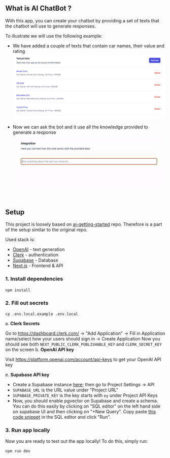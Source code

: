 ## What is AI ChatBot ?

With this app, you can create your chatbot by providing a set of texts that the chatbot will use to generate responses.

To illustrate we will use the following example:

- We have added a couple of texts that contain car names, their value and rating
  <img src="readme-assets/data-list.png" alt="Textual Data" width="600"/>

- Now we can ask the bot and it use all the knowledge provided to generate a response
  ![Chat Demo](readme-assets/chat-demo.gif)

## Setup

This project is loosely based on [ai-getting-started](https://github.com/a16z-infra/ai-getting-started/) repo. Therefore is a part of the setup similar to the original repo.

Used stack is:

- [OpenAI](https://platform.openai.com/docs/models) - text generation
- [Clerk](https://clerk.com/) - authentication
- [Supabase](https://supabase.com/) - Database
- [Next.js](https://nextjs.org/) - Frontend & API

### 1. Install dependencies

```
npm install
```

### 2. Fill out secrets

```
cp .env.local.example .env.local
```

a. **Clerk Secrets**

Go to https://dashboard.clerk.com/ -> "Add Application" -> Fill in Application name/select how your users should sign in -> Create Application
Now you should see both `NEXT_PUBLIC_CLERK_PUBLISHABLE_KEY` and `CLERK_SECRET_KEY` on the screen
b. **OpenAI API key**

Visit https://platform.openai.com/account/api-keys to get your OpenAI API key

e. **Supabase API key**

- Create a Supabase instance [here](https://supabase.com/dashboard/projects); then go to Project Settings -> API
- `SUPABASE_URL` is the URL value under "Project URL"
- `SUPABASE_PRIVATE_KEY` is the key starts with `ey` under Project API Keys
- Now, you should enable pgvector on Supabase and create a schema. You can do this easily by clicking on "SQL editor" on the left hand side on supabase UI and then clicking on "+New Query". Copy paste [this code snippet](scripts/supabase.sql) in the SQL editor and click "Run".

### 3. Run app locally

Now you are ready to test out the app locally! To do this, simply run:

```
npm run dev
```
